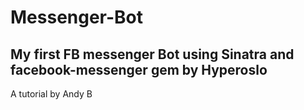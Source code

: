 # Messenger-Bot
## My first FB messenger Bot using Sinatra and facebook-messenger gem by Hyperoslo
A tutorial by Andy B 
